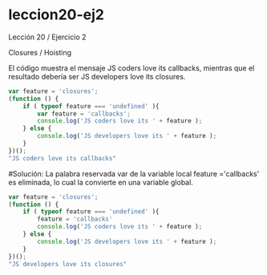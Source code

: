# leccion20-ej2
Lección 20 / Ejercicio 2

Closures / Hoisting

El código muestra el mensaje JS coders love its callbacks, mientras que el resultado debería ser JS developers love its closures.

```javascript
var feature = 'closures'; 
(function () {     
    if ( typeof feature === 'undefined' ){         
        var feature = 'callbacks';         
        console.log('JS coders love its ' + feature );     
    } else {         
        console.log('JS developers love its ' + feature );     
    } 
})();
"JS coders love its callbacks"
```
#Solución:
La palabra reservada var de la variable local feature ='callbacks' es eliminada, lo cual la convierte en una
variable global.

```javascript
var feature = 'closures'; 
(function () {     
    if ( typeof feature === 'undefined' ){
    	feature = 'callbacks'
        console.log('JS coders love its ' + feature );     
    } else {         
        console.log('JS developers love its ' + feature );     
    } 
})();
"JS developers love its closures"
```
